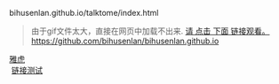 bihusenlan.github.io/talktome/index.html

>由于gif文件太大，直接在网页中加载不出来.
[请  点击 下面 链接观看。](https://github.com/bihusenlan/bihusenlan.github.io.git)
https://github.com/bihusenlan/bihusenlan.github.io
 

 <a class="intro" href="/README.md" target="_blank">雅虎</a>
 <br>
 <a class="intro" href="/talktome/index.html
" target="_blank">链接测试</a>
